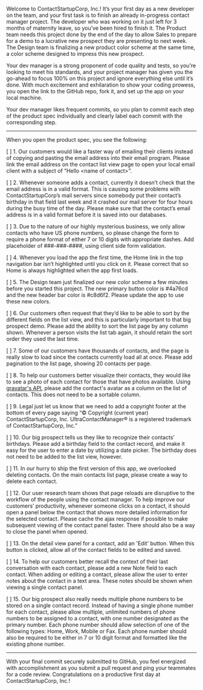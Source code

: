 Welcome to ContactStartupCorp, Inc.! It’s your first day as a new developer on the team, and your first task is to finish an already in-progress contact manager project.  The developer who was working on it just left for 3 months of maternity leave, so you’ve been hired to finish it.  The Product team needs this project done by the end of the day to allow Sales to prepare for a demo to a lucrative new prospect they are presenting to next week.  The Design team is finalizing a new product color scheme at the same time, a color scheme designed to impress this new prospect.

Your dev manager is a strong proponent of code quality and tests, so you’re looking to meet his standards, and your project manager has given you the go-ahead to focus 100% on this project and ignore everything else until it’s done.  With much excitement and exhilaration to show your coding prowess, you open the link to the GitHub repo, fork it, and set up the app on your local machine.

Your dev manager likes frequent commits, so you plan to commit each step of the product spec individually and clearly label each commit with the corresponding step.  

---

When you open the product spec, you see the following:

[ ] 1. Our customers would like a faster way of emailing their clients instead of copying and pasting the email address into their email program.  Please link the email address on the contact list view page to open your local email client with a subject of “Hello \<name of contact\>”.

[ ] 2. Whenever someone adds a contact, currently it doesn’t check that the email address is in a valid format.  This is causing some problems with ContactStartupCorp’s mail servers since somebody put their contact’s birthday in that field last week and it crashed our mail server for four hours during the busy time of the day.  Please make sure that the contact’s email address is in a valid format before it is saved into our databases.

[ ] 3.  Due to the nature of our highly mysterious business, we only allow contacts who have US phone numbers, so please change the form to require a phone format of either 7 or 10 digits with appropriate dashes. Add placeholder of ###-###-####, using client side form validation.

[ ] 4. Whenever you load the app the first time, the Home link in the top navigation bar isn’t highlighted until you click on it.  Please correct that so Home is always highlighted when the app first loads.

[ ] 5. The Design team just finalized our new color scheme a few minutes before you started this project.  The new primary button color is #4a76cd and the new header bar color is #c8d6f2.  Please update the app to use these new colors.

[ ] 6. Our customers often request that they’d like to be able to sort by the different fields on the list view, and this is particularly important to that big prospect demo.  Please add the ability to sort the list page by any column shown. Whenever a person visits the list tab again, it should retain the sort order they used the last time.

[ ] 7.  Some of our customers have thousands of contacts, and the page is really slow to load since the contacts currently load all at once. Please add pagination to the list page, showing 20 contacts per page.

[ ] 8.  To help our customers better visualize their contacts, they would like to see a photo of each contact for those that have photos available.  Using [gravatar's API](https://en.gravatar.com/site/implement/), please add the contact's avatar as a column on the list of contacts.  This does not need to be a sortable column.

[ ] 9.  Legal just let us know that we need to add a copyright footer at the bottom of every page saying “© Copyright (current year) ContactStartupCorp, Inc.  UltraContactManager® is a registered trademark of ContactStartupCorp, Inc.”

[ ] 10.  Our big prospect tells us they like to recognize their contacts’ birthdays.  Please add a birthday field to the contact record, and make it easy for the user to enter a date by utilizing a date picker.  The birthday does not need to be added to the list view, however.

[ ] 11. In our hurry to ship the first version of this app, we overlooked deleting contacts.  On the main contacts list page, please create a way to delete each contact.

[ ] 12. Our user research team shows that page reloads are disruptive to the workflow of the people using the contact manager.  To help improve our customers’ productivity, whenever someone clicks on a contact, it should open a panel below the contact that shows more detailed information for the selected contact. Please cache the ajax response if possible to make subsequent viewing of the contact panel faster. There should also be a way to close the panel when opened.

[ ] 13.  On the detail view panel for a contact, add an 'Edit' button.  When this button is clicked, allow all of the contact fields to be edited and saved.

[ ] 14. To help our customers better recall the context of their last conversation with each contact, please add a new Note field to each contact. When adding or editing a contact, please allow the user to enter notes about the contact in a text area. These notes should be shown when viewing a single contact panel.

[ ] 15. Our big prospect also really needs multiple phone numbers to be stored on a single contact record. Instead of having a single phone number for each contact, please allow multiple, unlimited numbers of phone numbers to be assigned to a contact, with one number designated as the primary number. Each phone number should allow selection of one of the following types: Home, Work, Mobile or Fax.  Each phone number should also be required to be either in 7 or 10 digit format and formatted like the existing phone number.

----

With your final commit securely submitted to GitHub, you feel energized with accomplishment as you submit a pull request and ping your teammates for a code review.  Congratulations on a productive first day at ContactStartupCorp, Inc.!
